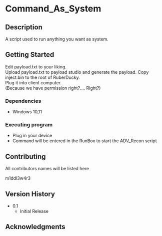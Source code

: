 # Command_As_System


## Description

A script used to run anything you want as system. 

## Getting Started

Edit payload.txt to your liking. \
Upload payload.txt to payload studio and generate the payload. 
Copy inject.bin to the root of RuberDucky. \
Plug it into client computer. \
(Because we have permission right?.... Right?)

### Dependencies

* Windows 10,11

### Executing program

* Plug in your device
* Command will be entered in the RunBox to start the ADV_Recon script

## Contributing

All contributors names will be listed here

m1ddl3w4r3



## Version History

* 0.1
    * Initial Release

## Acknowledgments
